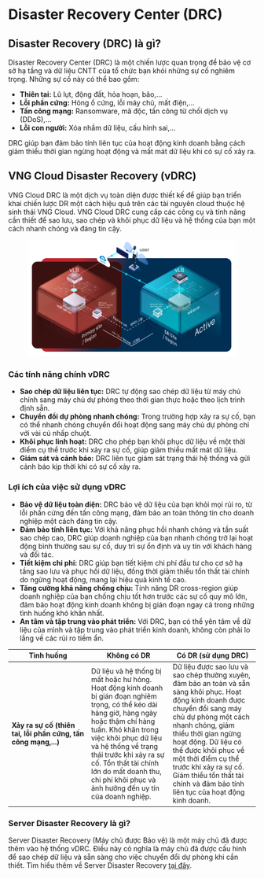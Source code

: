 # Disaster Recovery Center (DRC)

## Disaster Recovery (DRC) là gì?

Disaster Recovery Center (DRC) là một chiến lược quan trọng để bảo vệ cơ sở hạ tầng và dữ liệu CNTT của tổ chức bạn khỏi những sự cố nghiêm trọng. Những sự cố này có thể bao gồm:

* **Thiên tai:** Lũ lụt, động đất, hỏa hoạn, bão,...
* **Lỗi phần cứng:** Hỏng ổ cứng, lỗi máy chủ, mất điện,...
* **Tấn công mạng:** Ransomware, mã độc, tấn công từ chối dịch vụ (DDoS),...
* **Lỗi con người:** Xóa nhầm dữ liệu, cấu hình sai,...

DRC giúp bạn đảm bảo tính liên tục của hoạt động kinh doanh bằng cách giảm thiểu thời gian ngừng hoạt động và mất mát dữ liệu khi có sự cố xảy ra.

## VNG Cloud Disaster Recovery (vDRC)

VNG Cloud DRC là một dịch vụ toàn diện được thiết kế để giúp bạn triển khai chiến lược DR một cách hiệu quả trên các tài nguyên cloud thuộc hệ sinh thái VNG Cloud. VNG Cloud DRC cung cấp các công cụ và tính năng cần thiết để sao lưu, sao chép và khôi phục dữ liệu và hệ thống của bạn một cách nhanh chóng và đáng tin cậy.

<figure><img src="../../.gitbook/assets/image (5) (1) (1) (1).png" alt=""><figcaption></figcaption></figure>

### **Các tính năng chính vDRC**

* **Sao chép dữ liệu liên tục:** DRC tự động sao chép dữ liệu từ máy chủ chính sang máy chủ dự phòng theo thời gian thực hoặc theo lịch trình định sẵn.
* **Chuyển đổi dự phòng nhanh chóng:** Trong trường hợp xảy ra sự cố, bạn có thể nhanh chóng chuyển đổi hoạt động sang máy chủ dự phòng chỉ với vài cú nhấp chuột.
* **Khôi phục linh hoạt:** DRC cho phép bạn khôi phục dữ liệu về một thời điểm cụ thể trước khi xảy ra sự cố, giúp giảm thiểu mất mát dữ liệu.
* **Giám sát và cảnh báo:** DRC liên tục giám sát trạng thái hệ thống và gửi cảnh báo kịp thời khi có sự cố xảy ra.

### **Lợi ích của việc sử dụng vDRC**

* **Bảo vệ dữ liệu toàn diện:** DRC bảo vệ dữ liệu của bạn khỏi mọi rủi ro, từ lỗi phần cứng đến tấn công mạng, đảm bảo an toàn thông tin cho doanh nghiệp một cách đáng tin cậy.
* **Đảm bảo tính liên tục:** Với khả năng phục hồi nhanh chóng và tần suất sao chép cao, DRC giúp doanh nghiệp của bạn nhanh chóng trở lại hoạt động bình thường sau sự cố, duy trì sự ổn định và uy tín với khách hàng và đối tác.
* **Tiết kiệm chi phí:** DRC giúp bạn tiết kiệm chi phí đầu tư cho cơ sở hạ tầng sao lưu và phục hồi dữ liệu, đồng thời giảm thiểu tổn thất tài chính do ngừng hoạt động, mang lại hiệu quả kinh tế cao.
* **Tăng cường khả năng chống chịu:** Tính năng DR cross-region giúp doanh nghiệp của bạn chống chịu tốt hơn trước các sự cố quy mô lớn, đảm bảo hoạt động kinh doanh không bị gián đoạn ngay cả trong những tình huống khó khăn nhất.
* **An tâm và tập trung vào phát triển:** Với DRC, bạn có thể yên tâm về dữ liệu của mình và tập trung vào phát triển kinh doanh, không còn phải lo lắng về các rủi ro tiềm ẩn.

<table><thead><tr><th width="148">Tình huống</th><th>Không có DR</th><th>Có DR (sử dụng DRC)</th></tr></thead><tbody><tr><td><strong>Xảy ra sự cố (thiên tai, lỗi phần cứng, tấn công mạng,...)</strong></td><td>Dữ liệu và hệ thống bị mất hoặc hư hỏng. Hoạt động kinh doanh bị gián đoạn nghiêm trọng, có thể kéo dài hàng giờ, hàng ngày hoặc thậm chí hàng tuần. Khó khăn trong việc khôi phục dữ liệu và hệ thống về trạng thái trước khi xảy ra sự cố. Tổn thất tài chính lớn do mất doanh thu, chi phí khôi phục và ảnh hưởng đến uy tín của doanh nghiệp.</td><td>Dữ liệu được sao lưu và sao chép thường xuyên, đảm bảo an toàn và sẵn sàng khôi phục. Hoạt động kinh doanh được chuyển đổi sang máy chủ dự phòng một cách nhanh chóng, giảm thiểu thời gian ngừng hoạt động. Dữ liệu có thể được khôi phục về một thời điểm cụ thể trước khi xảy ra sự cố. Giảm thiểu tổn thất tài chính và đảm bảo tính liên tục của hoạt động kinh doanh.</td></tr></tbody></table>

### **Server Disaster Recovery là gì?**

Server Disaster Recovery (Máy chủ được Bảo vệ) là một máy chủ đã được thêm vào hệ thống vDRC. Điều này có nghĩa là máy chủ đã được cấu hình để sao chép dữ liệu và sẵn sàng cho việc chuyển đổi dự phòng khi cần thiết. Tìm hiểu thêm về Server Disaster Recovery [tại đây](server-disaster-recovery-sdr/).
